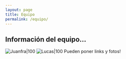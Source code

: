 ```yaml
---
layout: page
title: Equipo
permalink: /equipo/
---
```


## Información del equipo...

![Juanfra|100](/assets/Juanfra.jpg)
![Lucas|100](/assets/Lucas.jpg)
Pueden poner links y fotos!
